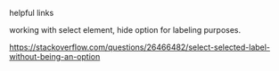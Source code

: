 helpful links

working with select element, hide option for labeling purposes.

https://stackoverflow.com/questions/26466482/select-selected-label-without-being-an-option
